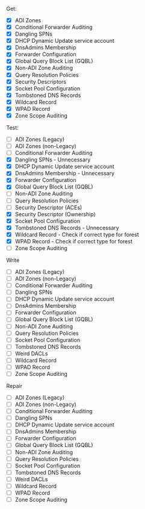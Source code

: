 Get:
- [x] ADI Zones
- [x] Conditional Forwarder Auditing
- [x] Dangling SPNs
- [x] DHCP Dynamic Update service account
- [x] DnsAdmins Membership
- [x] Forwarder Configuration
- [x] Global Query Block List (GQBL)
- [x] Non-ADI Zone Auditing
- [x] Query Resolution Policies
- [x] Security Descriptors
- [x] Socket Pool Configuration
- [x] Tombstoned DNS Records
- [x] Wildcard Record
- [x] WPAD Record
- [x] Zone Scope Auditing

Test:
- [ ] ADI Zones (Legacy)
- [ ] ADI Zones (non-Legacy)
- [ ] Conditional Forwarder Auditing
- [x] Dangling SPNs - Unnecessary
- [x] DHCP Dynamic Update service account
- [x] DnsAdmins Membership - Unnecessary
- [x] Forwarder Configuration
- [x] Global Query Block List (GQBL)
- [ ] Non-ADI Zone Auditing
- [ ] Query Resolution Policies
- [ ] Security Descriptor (ACEs)
- [x] Security Descriptor (Ownership)
- [x] Socket Pool Configuration
- [x] Tombstoned DNS Records - Unnecessary
- [x] Wildcard Record - Check if correct type for forest
- [x] WPAD Record - Check if correct type for forest
- [ ] Zone Scope Auditing

Write
- [ ] ADI Zones (Legacy)
- [ ] ADI Zones (non-Legacy)
- [ ] Conditional Forwarder Auditing
- [ ] Dangling SPNs
- [ ] DHCP Dynamic Update service account
- [ ] DnsAdmins Membership
- [ ] Forwarder Configuration
- [ ] Global Query Block List (GQBL)
- [ ] Non-ADI Zone Auditing
- [ ] Query Resolution Policies
- [ ] Socket Pool Configuration
- [ ] Tombstoned DNS Records
- [ ] Weird DACLs
- [ ] Wildcard Record
- [ ] WPAD Record
- [ ] Zone Scope Auditing

Repair
- [ ] ADI Zones (Legacy)
- [ ] ADI Zones (non-Legacy)
- [ ] Conditional Forwarder Auditing
- [ ] Dangling SPNs
- [ ] DHCP Dynamic Update service account
- [ ] DnsAdmins Membership
- [ ] Forwarder Configuration
- [ ] Global Query Block List (GQBL)
- [ ] Non-ADI Zone Auditing
- [ ] Query Resolution Policies
- [ ] Socket Pool Configuration
- [ ] Tombstoned DNS Records
- [ ] Weird DACLs
- [ ] Wildcard Record
- [ ] WPAD Record
- [ ] Zone Scope Auditing

